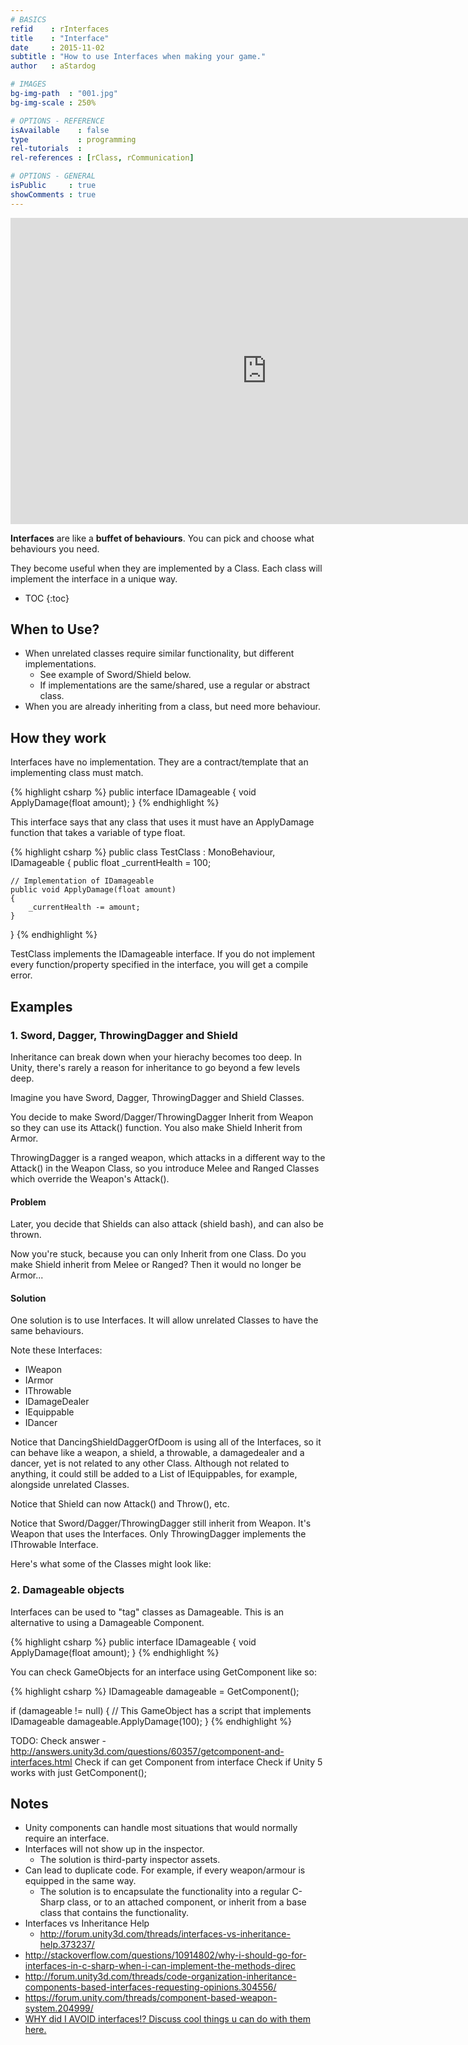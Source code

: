 ```yaml
---
# BASICS
refid    : rInterfaces
title    : "Interface"
date     : 2015-11-02
subtitle : "How to use Interfaces when making your game."
author   : aStardog

# IMAGES
bg-img-path  : "001.jpg"
bg-img-scale : 250%

# OPTIONS - REFERENCE
isAvailable    : false
type           : programming
rel-tutorials  : 
rel-references : [rClass, rCommunication]

# OPTIONS - GENERAL
isPublic     : true
showComments : true
---
```

<iframe src="https://docs.google.com/presentation/d/1g-nW1nz5bGKhykcRBzm30TooPrVVaY0iSohtO3UWVUc/embed?start=true&loop=true&delayms=1000" frameborder="0" width="820" height="490" allowfullscreen="true" mozallowfullscreen="true" webkitallowfullscreen="true"></iframe>

**Interfaces** are like a **buffet of behaviours**. You can pick and choose what behaviours you need.

They become useful when they are implemented by a Class. Each class will implement the interface in a unique way.

* TOC
{:toc}

## When to Use?

* When unrelated classes require similar functionality, but different implementations.
  * See example of Sword/Shield below.
  * If implementations are the same/shared, use a regular or abstract class.
* When you are already inheriting from a class, but need more behaviour.

## How they work

Interfaces have no implementation. They are a contract/template that an implementing class must match.

{% highlight csharp %}
public interface IDamageable
{
	void ApplyDamage(float amount);
}
{% endhighlight %}

This interface says that any class that uses it must have an ApplyDamage function that takes a variable of type float.

{% highlight csharp %}
public class TestClass : MonoBehaviour, IDamageable
{
	public float _currentHealth = 100;

	// Implementation of IDamageable
	public void ApplyDamage(float amount)
	{
		_currentHealth -= amount;
	}
}
{% endhighlight %}

TestClass implements the IDamageable interface. If you do not implement every function/property specified in the interface, you will get a compile error.

## Examples

### 1. Sword, Dagger, ThrowingDagger and Shield

Inheritance can break down when your hierachy becomes too deep. In Unity, there's rarely a reason for inheritance to go beyond a few levels deep.

Imagine you have Sword, Dagger, ThrowingDagger and Shield Classes.

You decide to make Sword/Dagger/ThrowingDagger Inherit from Weapon so they can use its Attack() function. You also make Shield Inherit from Armor.

ThrowingDagger is a ranged weapon, which attacks in a different way to the Attack() in the Weapon Class, so you introduce Melee and Ranged Classes which override the Weapon's Attack().

#### Problem

Later, you decide that Shields can also attack (shield bash), and can also be thrown.

Now you're stuck, because you can only Inherit from one Class. Do you make Shield inherit from Melee or Ranged? Then it would no longer be Armor...

#### Solution

One solution is to use Interfaces. It will allow unrelated Classes to have the same behaviours.

Note these Interfaces:

* IWeapon
* IArmor
* IThrowable
* IDamageDealer
* IEquippable
* IDancer

Notice that DancingShieldDaggerOfDoom is using all of the Interfaces, so it can behave like a weapon, a shield, a throwable, a damagedealer and a dancer, yet is not related to any other Class. Although not related to anything, it could still be added to a List of IEquippables, for example, alongside unrelated Classes.

Notice that Shield can now Attack() and Throw(), etc.

Notice that Sword/Dagger/ThrowingDagger still inherit from Weapon. It's Weapon that uses the Interfaces. Only ThrowingDagger implements the IThrowable Interface.

Here's what some of the Classes might look like:

<script src="https://gist.github.com/st4rdog/6dcfa011b0c86c1762a5.js"></script>

<script src="https://gist.github.com/st4rdog/18c18cb50131b0b49416.js"></script>

<script src="https://gist.github.com/st4rdog/b9b234078693273a98ae.js"></script>

### 2. Damageable objects

Interfaces can be used to "tag" classes as Damageable. This is an alternative to using a Damageable Component.

{% highlight csharp %}
public interface IDamageable
{
	void ApplyDamage(float amount);
}
{% endhighlight %}

You can check GameObjects for an interface using GetComponent like so:

{% highlight csharp %}
IDamageable damageable = GetComponent<IDamageable>();

if (damageable != null)
{
	// This GameObject has a script that implements IDamageable
	damageable.ApplyDamage(100);
}
{% endhighlight %}

TODO: Check answer - http://answers.unity3d.com/questions/60357/getcomponent-and-interfaces.html
Check if can get Component from interface
Check if Unity 5 works with just GetComponent<IInterface>();

## Notes

* Unity components can handle most situations that would normally require an interface.
* Interfaces will not show up in the inspector.
  * The solution is third-party inspector assets.
* Can lead to duplicate code. For example, if every weapon/armour is equipped in the same way.
  * The solution is to encapsulate the functionality into a regular C-Sharp class, or to an attached component, or inherit from a base class that contains the functionality.
* Interfaces vs Inheritance Help
  * http://forum.unity3d.com/threads/interfaces-vs-inheritance-help.373237/
* http://stackoverflow.com/questions/10914802/why-i-should-go-for-interfaces-in-c-sharp-when-i-can-implement-the-methods-direc
* http://forum.unity3d.com/threads/code-organization-inheritance-components-based-interfaces-requesting-opinions.304556/
* https://forum.unity.com/threads/component-based-weapon-system.204999/
* [WHY did I AVOID interfaces!? Discuss cool things u can do with them here.](https://forum.unity.com/threads/why-did-i-avoid-interfaces-discuss-cool-things-u-can-do-with-them-here.342776/)